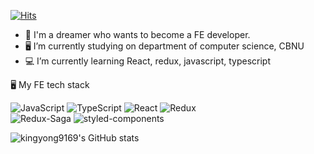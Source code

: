 [![Hits](https://hits.seeyoufarm.com/api/count/incr/badge.svg?url=https%3A%2F%2Fgithub.com%2Fkingyong9169&count_bg=%2379C83D&title_bg=%23555555&icon=&icon_color=%23E7E7E7&title=hits&edge_flat=false)](https://hits.seeyoufarm.com)

- 🐹 I'm a dreamer who wants to become a FE developer.
- 🖥 I’m currently studying on department of computer science, CBNU
- 💻 I’m currently learning React, redux, javascript, typescript
<div>

🖥 My FE tech stack

<img alt="JavaScript" src ="https://img.shields.io/badge/JavaScript-F7DF1E.svg?&style=flat&logo=JavaScript&logoColor=white"/> <img alt="TypeScript" src ="https://img.shields.io/badge/TypeScript-007ACC.svg?&style=flat&logo=TypeScript&logoColor=white"/> <img alt="React" src ="https://img.shields.io/badge/React-61DAFB.svg?&style=flat&logo=React&logoColor=white"/> <img alt="Redux" src ="https://img.shields.io/badge/Redux-764ABC.svg?&style=flat&logo=Redux&logoColor=white"/></br>
<img alt="Redux-Saga" src ="https://img.shields.io/badge/Redux Saga-999999.svg?&style=flat&logo=Redux-Saga&logoColor=white"/> <img alt="styled-components" src ="https://img.shields.io/badge/styled components-DB7093.svg?&style=flat&logo=styled-components&logoColor=white"/>
</div>

![kingyong9169's GitHub stats](https://github-readme-stats.vercel.app/api?username=kingyong9169&show_icons=true&count_private=true)

